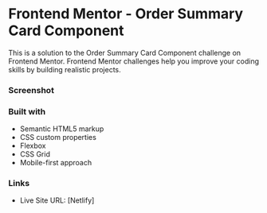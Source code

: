 # Frontend Mentor - Order Summary Card Component

This is a solution to the Order Summary Card Component challenge on Frontend Mentor.
Frontend Mentor challenges help you improve your coding skills by building realistic projects.

### Screenshot



### Built with

- Semantic HTML5 markup
- CSS custom properties
- Flexbox
- CSS Grid
- Mobile-first approach

### Links

- Live Site URL: [Netlify]
